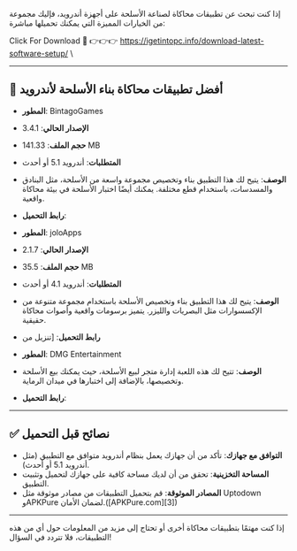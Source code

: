 إذا كنت تبحث عن تطبيقات محاكاة لصناعة الأسلحة على أجهزة أندرويد، فإليك مجموعة من الخيارات المميزة التي يمكنك تحميلها مباشرة:


Click For Download 💯 👉👉👉 https://igetintopc.info/download-latest-software-setup/ \



---

## 🔫 أفضل تطبيقات محاكاة بناء الأسلحة لأندرويد


* **المطور**: BintagoGames
* **الإصدار الحالي**: 3.4.1
* **حجم الملف**: 141.33 MB
* **المتطلبات**: أندرويد 5.1 أو أحدث
* **الوصف**: يتيح لك هذا التطبيق بناء وتخصيص مجموعة واسعة من الأسلحة، مثل البنادق والمسدسات، باستخدام قطع مختلفة. يمكنك أيضًا اختبار الأسلحة في بيئة محاكاة واقعية.
* **رابط التحميل**:


* **المطور**: joloApps
* **الإصدار الحالي**: 2.1.7
* **حجم الملف**: 35.5 MB
* **المتطلبات**: أندرويد 4.1 أو أحدث
* **الوصف**: يتيح لك هذا التطبيق بناء وتخصيص الأسلحة باستخدام مجموعة متنوعة من الإكسسوارات مثل البصريات والليزر. يتميز برسومات واقعية وأصوات محاكاة حقيقية.
* **رابط التحميل**: [تنزيل من 


* **المطور**: DMG Entertainment
* **الوصف**: تتيح لك هذه اللعبة إدارة متجر لبيع الأسلحة، حيث يمكنك بيع الأسلحة وتخصيصها، بالإضافة إلى اختبارها في ميدان الرماية.
* **رابط التحميل**: 
---

## ✅ نصائح قبل التحميل

* **التوافق مع جهازك**: تأكد من أن جهازك يعمل بنظام أندرويد متوافق مع التطبيق (مثل أندرويد 5.1 أو أحدث).
* **المساحة التخزينية**: تحقق من أن لديك مساحة كافية على جهازك لتحميل وتثبيت التطبيق.
* **المصادر الموثوقة**: قم بتحميل التطبيقات من مصادر موثوقة مثل Uptodown وAPKPure لضمان الأمان.([APKPure.com][3])

---

إذا كنت مهتمًا بتطبيقات محاكاة أخرى أو تحتاج إلى مزيد من المعلومات حول أي من هذه التطبيقات، فلا تتردد في السؤال!

